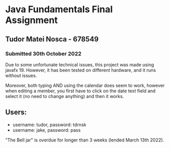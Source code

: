 # Java Fundamentals Final Assignment
## Tudor Matei Nosca - 678549
### Submitted 30th October 2022

Due to some unfortunate technical issues, this project was made using javafx 19. 
However, it has been tested on different hardware, and it runs without issues.

Moreover, both typing AND using the calendar does seem to work, however
when editing a member, you first have to click on the date text field and select it
(no need to change anything) and then it works.

## Users:

* username: tudor, password: tdrnsk
* username: jake, password: pass

"The Bell jar" is overdue for longer than 3 weeks (lended March 13th 2022).